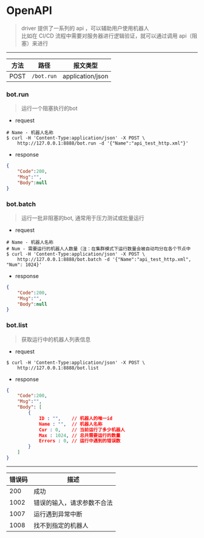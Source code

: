 # OpenAPI

> driver 提供了一系列的 api ，可以辅助用户使用机器人                           
> 比如在 CI/CD 流程中需要对服务器进行逻辑验证，就可以通过调用 api（阻塞）来进行

---
|方法|路径|报文类型|
|-|-|-|
|POST|`/bot.run`|application/json|

### bot.run
> 运行一个阻塞执行的bot

* request
```shell
# Name - 机器人名称
$ curl -H 'Content-Type:application/json' -X POST \
    http://127.0.0.1:8888/bot.run -d '{"Name":"api_test_http.xml"}'
```
* response
```json
{
    "Code":200,
    "Msg":"",
    "Body":null
}
```

### bot.batch
> 运行一批非阻塞的bot, 通常用于压力测试或批量运行
* request
```shell
# Name - 机器人名称
# Num - 需要运行的机器人人数量（注：在集群模式下运行数量会被自动均分在各个节点中
$ curl -H 'Content-Type:application/json' -X POST \
    http://127.0.0.1:8888/bot.batch -d '{"Name":"api_test_http.xml", "Num": 1024}'
```
* response
```json
{
    "Code":200,
    "Msg":"",
    "Body":null
}
```

### bot.list
> 获取运行中的机器人列表信息
* request
```shell
$ curl -H 'Content-Type:application/json' -X POST \
    http://127.0.0.1:8888/bot.list
```
* response
```json
{
    "Code":200,
    "Msg":"",
    "Body": [
        {
            ID : "",    // 机器人的唯一id
            Name : "",  // 机器人名称
            Cur : 0,    // 当前运行了多少机器人
            Max : 1024, // 总共需要运行的数量
            Errors : 0, // 运行中遇到的错误数
        }
    ]
}
```

---

|错误码|描述|
|-|-|
|200| 成功 |
|1002| 错误的输入，请求参数不合法 |
|1007| 运行遇到异常中断 |
|1008| 找不到指定的机器人 |
